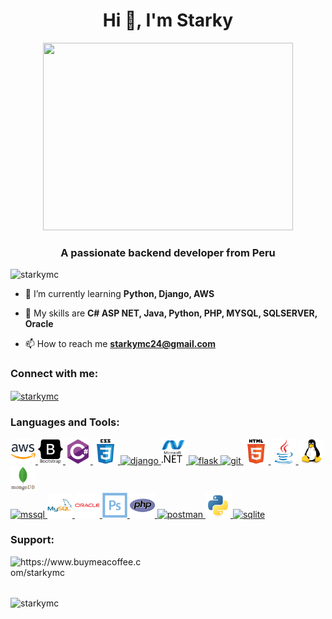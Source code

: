 <h1 align="center">Hi 👋, I'm Starky</h1>

<div align="center">
<img aling="center" width="400" height="300" src="https://silabuzb1medina.s3.us-east-1.amazonaws.com/starky.jpg?response-content-disposition=inline&X-Amz-Security-Token=IQoJb3JpZ2luX2VjEKr%2F%2F%2F%2F%2F%2F%2F%2F%2F%2FwEaCXVzLWVhc3QtMSJGMEQCIC46nUXT2uoENJKQ3LO6qbQF%2FGQTpCVF9ibREMNFCApZAiBAAyWMNuLbuzKSpWzZwwcwYukrQrAV2qM6PlapMm76bSrxAgjy%2F%2F%2F%2F%2F%2F%2F%2F%2F%2F8BEAAaDDczNjE4NzY3NTcyMyIMXIU0Jyx12dMHMUb3KsUCnsKYNuJsOONi%2Bh3RDPr4xpvMGC9vOCDsG3qRC4tC5kjq4sqOicJR70n%2BOtcf8Nka5GLq9Swuq0yJVoVcXZYOMgBBLSmCtmQZV27VZfSYgt0f5b%2BjfWFHqHSzn6oib31pd4JpsDzRMmzu%2BxUB2LzgZAl9AQ3SW6kx1L35PoP338IYselJFIqFEdAT6lPHLMtczjz4daFYciOx2MqT8K%2FeMfP9YZ2PXiMu9J9Vxf6pms%2FC5FDgpXvzvAWxbIFce3x2TuGiF0X3eBe17RF4F2O%2FqTnf5GX5AAcLcsUwKRvszjf3RlX5ZziejP0rGZ3uqT5mgXGnctT7QZz3dgNLK8aLUeTifRhA5bmuFjzKsmhYMaIYuzj7i4njiVlfV5wDmvtkoXUgT212dfHowgDWhTVjplnqVIKu3mrcoLxgm7z%2BslD13SYPZjCJ3NadBjq0App0lex%2Bifn0avYpE5K7aCcyYwfaIVNuvKio4tRjAUXVnXaIN3h61oDHK1JJ4IvJ%2BiEXeBWH0hfzzGvPbkzzDCxsDJHmSO0Hk%2FYclEpq4LZXVpZosLeZa3yjyHERyBg848ichMfSmaaqVMAIyahtIOr6wTxE2gCpZr%2FzNJb2OpGNhuPU4NrgJIJLgvicWUTPxRimN6j8AWk4tIJUgaBOU0CQf3S07c0BG97GL%2FXYpran1FQc3s3om7hE5em%2FC2unbCHmge8mH0FcMHgzikFMuk%2B4yZFex7vrOijgLvKuXTjZDduLDxQ%2FKnwcDjHQJsUt%2FV%2BkTtt7xn7YcXKhrvOqYZ%2BzJP6qYj43fIc0ukw%2BG6F1MIc7Fkpx4Qe2GIx%2BRC9fFh%2FagMGqY9Xin8I2RgOcN9pW1BJc&X-Amz-Algorithm=AWS4-HMAC-SHA256&X-Amz-Date=20230104T193246Z&X-Amz-SignedHeaders=host&X-Amz-Expires=300&X-Amz-Credential=ASIA2W2BUORF44KFT7MX%2F20230104%2Fus-east-1%2Fs3%2Faws4_request&X-Amz-Signature=a5e27f244666be6a834843ed00b66f6f76ab122e3cf43df93f2e283b44da3a5c" />
</div>

<h3 align="center">A passionate backend developer from Peru</h3>

<p align="left"> <img src="https://komarev.com/ghpvc/?username=starkymc&label=Profile%20views&color=0e75b6&style=flat" alt="starkymc" /> </p>

- 🌱 I’m currently learning **Python, Django, AWS**

- 💬 My skills are  **C# ASP NET, Java, Python, PHP, MYSQL, SQLSERVER, Oracle**

- 📫 How to reach me **starkymc24@gmail.com**

<h3 align="left">Connect with me:</h3>
<p align="left">
<a href="https://linkedin.com/in/starkymc" target="blank"><img align="center" src="https://raw.githubusercontent.com/rahuldkjain/github-profile-readme-generator/master/src/images/icons/Social/linked-in-alt.svg" alt="starkymc" height="30" width="40" /></a>
</p>

<h3 align="left">Languages and Tools:</h3>
<p align="left"> <a href="https://aws.amazon.com" target="_blank" rel="noreferrer"> <img src="https://raw.githubusercontent.com/devicons/devicon/master/icons/amazonwebservices/amazonwebservices-original-wordmark.svg" alt="aws" width="40" height="40"/> </a> <a href="https://getbootstrap.com" target="_blank" rel="noreferrer"> <img src="https://raw.githubusercontent.com/devicons/devicon/master/icons/bootstrap/bootstrap-plain-wordmark.svg" alt="bootstrap" width="40" height="40"/> </a> <a href="https://www.w3schools.com/cs/" target="_blank" rel="noreferrer"> <img src="https://raw.githubusercontent.com/devicons/devicon/master/icons/csharp/csharp-original.svg" alt="csharp" width="40" height="40"/> </a> <a href="https://www.w3schools.com/css/" target="_blank" rel="noreferrer"> <img src="https://raw.githubusercontent.com/devicons/devicon/master/icons/css3/css3-original-wordmark.svg" alt="css3" width="40" height="40"/> </a> <a href="https://www.djangoproject.com/" target="_blank" rel="noreferrer"> <img src="https://cdn.worldvectorlogo.com/logos/django.svg" alt="django" width="40" height="40"/> </a> <a href="https://dotnet.microsoft.com/" target="_blank" rel="noreferrer"> <img src="https://raw.githubusercontent.com/devicons/devicon/master/icons/dot-net/dot-net-original-wordmark.svg" alt="dotnet" width="40" height="40"/> </a> <a href="https://flask.palletsprojects.com/" target="_blank" rel="noreferrer"> 
<img src="https://www.vectorlogo.zone/logos/pocoo_flask/pocoo_flask-icon.svg" alt="flask" width="40" height="40"/> </a> <a href="https://git-scm.com/" target="_blank" rel="noreferrer"> <img src="https://www.vectorlogo.zone/logos/git-scm/git-scm-icon.svg" alt="git" width="40" height="40"/> </a> <a href="https://www.w3.org/html/" target="_blank" rel="noreferrer"> <img src="https://raw.githubusercontent.com/devicons/devicon/master/icons/html5/html5-original-wordmark.svg" alt="html5" width="40" height="40"/> </a> <a href="https://www.java.com" target="_blank" rel="noreferrer"> <img src="https://raw.githubusercontent.com/devicons/devicon/master/icons/java/java-original.svg" alt="java" width="40" height="40"/> </a> <a href="https://www.linux.org/" target="_blank" rel="noreferrer"> <img src="https://raw.githubusercontent.com/devicons/devicon/master/icons/linux/linux-original.svg" alt="linux" width="40" height="40"/> </a> <a href="https://www.mongodb.com/" target="_blank" rel="noreferrer">
<img src="https://raw.githubusercontent.com/devicons/devicon/master/icons/mongodb/mongodb-original-wordmark.svg" alt="mongodb" width="40" height="40"/> </a> <a href="https://www.microsoft.com/en-us/sql-server" target="_blank" rel="noreferrer">
<br>
<img src="https://www.svgrepo.com/show/303229/microsoft-sql-server-logo.svg" alt="mssql" width="40" height="40"/> </a> <a href="https://www.mysql.com/" target="_blank" rel="noreferrer"> <img src="https://raw.githubusercontent.com/devicons/devicon/master/icons/mysql/mysql-original-wordmark.svg" alt="mysql" width="40" height="40"/> </a> <a href="https://www.oracle.com/" target="_blank" rel="noreferrer"> <img src="https://raw.githubusercontent.com/devicons/devicon/master/icons/oracle/oracle-original.svg" alt="oracle" width="40" height="40"/> </a> <a href="https://www.photoshop.com/en" target="_blank" rel="noreferrer">
<img src="https://raw.githubusercontent.com/devicons/devicon/master/icons/photoshop/photoshop-line.svg" alt="photoshop" width="40" height="40"/> </a> <a href="https://www.php.net" target="_blank" rel="noreferrer"> <img src="https://raw.githubusercontent.com/devicons/devicon/master/icons/php/php-original.svg" alt="php" width="40" height="40"/> </a> <a href="https://postman.com" target="_blank" rel="noreferrer"> <img src="https://www.vectorlogo.zone/logos/getpostman/getpostman-icon.svg" alt="postman" width="40" height="40"/> </a> <a href="https://www.python.org" target="_blank" rel="noreferrer"> <img src="https://raw.githubusercontent.com/devicons/devicon/master/icons/python/python-original.svg" alt="python" width="40" height="40"/> </a> <a href="https://www.sqlite.org/" target="_blank" rel="noreferrer"> <img src="https://www.vectorlogo.zone/logos/sqlite/sqlite-icon.svg" alt="sqlite" width="40" height="40"/> </a> </p>

<h3 align="left">Support:</h3>
<p><a href="https://www.buymeacoffee.com/starkymc"> <img align="left" src="https://cdn.buymeacoffee.com/buttons/v2/default-yellow.png" height="50" width="210" alt="https://www.buymeacoffee.com/starkymc" /></a></p><br><br>
<br>
<p><img align="center" src="https://github-readme-stats.vercel.app/api/top-langs?username=starkymc&show_icons=true&locale=en&layout=compact" alt="starkymc" /></p>
